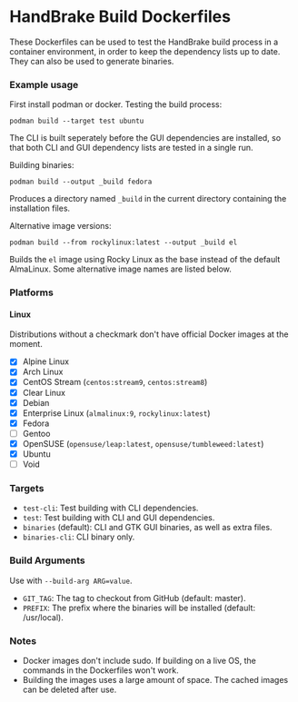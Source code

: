 # HandBrake Build Dockerfiles

These Dockerfiles can be used to test the HandBrake build process in a container environment, in order to keep the dependency lists up to date.
They can also be used to generate binaries.

### Example usage
First install podman or docker.
Testing the build process:

```
podman build --target test ubuntu
```
The CLI is built seperately before the GUI dependencies are installed, so that both CLI and GUI dependency lists are tested in a single run.

Building binaries:

```
podman build --output _build fedora
```

Produces a directory named `_build` in the current directory containing the installation files.

Alternative image versions:

```
podman build --from rockylinux:latest --output _build el
```
Builds the `el` image using Rocky Linux as the base instead of the default AlmaLinux.
Some alternative image names are listed below.

### Platforms

#### Linux
Distributions without a checkmark don't have official Docker images at the moment.

- [x] Alpine Linux
- [x] Arch Linux
- [x] CentOS Stream (`centos:stream9`, `centos:stream8`)
- [x] Clear Linux
- [x] Debian
- [x] Enterprise Linux (`almalinux:9`, `rockylinux:latest`)
- [x] Fedora
- [ ] Gentoo
- [x] OpenSUSE (`opensuse/leap:latest`, `opensuse/tumbleweed:latest`)
- [x] Ubuntu
- [ ] Void

### Targets
- `test-cli`: Test building with CLI dependencies.
- `test`: Test building with CLI and GUI dependencies.
- `binaries` (default): CLI and GTK GUI binaries, as well as extra files.
- `binaries-cli`: CLI binary only.

### Build Arguments
Use with `--build-arg ARG=value`.

- `GIT_TAG`: The tag to checkout from GitHub (default: master).
- `PREFIX`: The prefix where the binaries will be installed (default: /usr/local).

### Notes
- Docker images don't include sudo. If building on a live OS, the commands in the Dockerfiles won't work.
- Building the images uses a large amount of space. The cached images can be deleted after use.
